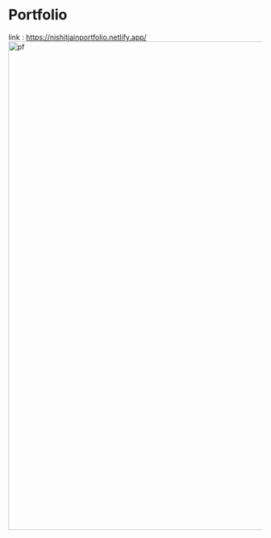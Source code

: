 # Portfolio
link : https://nishitjainportfolio.netlify.app/
<img width="1902" height="969" alt="pf" src="https://github.com/user-attachments/assets/f5f6f2a0-4594-46c6-b361-8b61a5b0d938" />
